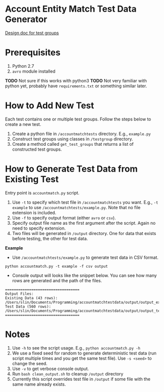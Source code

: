 Account Entity Match Test Data Generator
============================

[Design doc for test groups](https://confluence.lattice-engines.com/x/zA7BAw)

# Prerequisites

1. Python 2.7
2. `avro` module installed

**TODO** Not sure if this works with python3
**TODO** Not very familiar with python yet, probably have `requirements.txt` or something similar later.

# How to Add New Test

Each test contains one or multiple test groups. Follow the steps below to create a new test.

1. Create a python file in `/accountmatchtests` directory. E.g., `example.py`
2. Construct test groups using classes in `/testgroup` directory.
3. Create a method called `get_test_groups` that returns a list of constructed test groups.

# How to Generate Test Data from Existing Test

Entry point is `accountmatch.py` script.

1. Use `-t` to specify which test file in `/accountmatchtests` you want. E.g., `-t example` to use `/accountmatchtests/example.py`. Note that no file extension is included.
2. Use `-f` to specify output format (either `avro` or `csv`).
3. Specify output file name as the first argument after the script. Again no need to specify extension.
4. Two files will be generated in `/output` directory. One for data that exists before testing, the other for test data.

**Example**

- Use `/accountmatchtests/example.py` to generate test data in CSV format.
```
python accountmatch.py -t example -f csv output
```
- Console output will looks like the snippet below. You can see how many rows are generated and the path of the files.
```
==================================
Output Files:
Existing Data (43 rows): /Users/slin/Documents/Programming/accountmatchtestdata/output/output_existing.csv
Test Data (560 rows): /Users/slin/Documents/Programming/accountmatchtestdata/output/output_test.csv
==================================
```

# Notes

1. Use `-h` to see the script usage. E.g., `python accountmatch.py -h`
2. We use a fixed seed for random to generate deterministic test data (run script multiple times and you get the same test file). Use `-s <seed>` to change the seed.
3. Use `-v` to get verbose console output.
4. Run `bash clean_output.sh` to cleanup `/output` directory
5. Currently this script overrides test file in `/output` if some file with the same name already exists.
